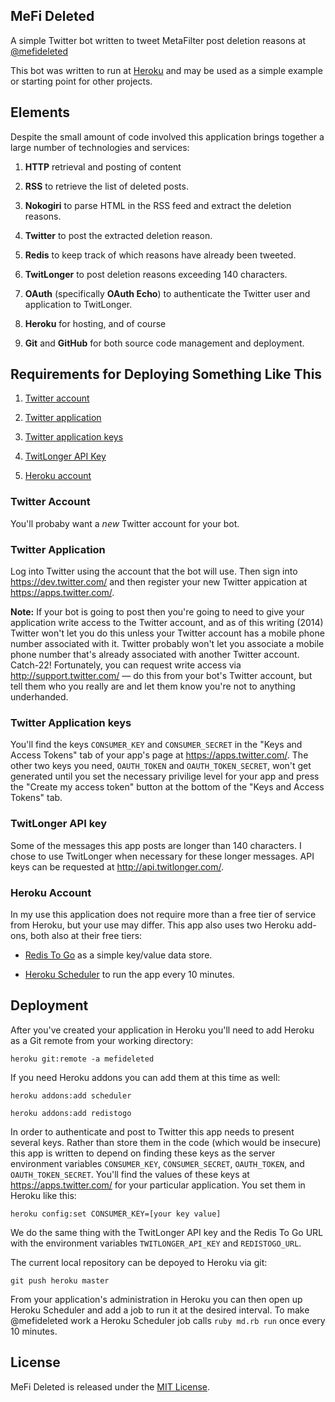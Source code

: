 ## MeFi Deleted

A simple Twitter bot written to tweet MetaFilter post deletion reasons at [@mefideleted](https://twitter.com/mefideleted)

This bot was written to run at [Heroku](http://heroku.com/) and may be used as a simple example or starting point for other projects.

## Elements

Despite the small amount of code involved this application brings together a large number of technologies and services:

1. **HTTP** retrieval and posting of content

2. **RSS** to retrieve the list of deleted posts.

3. **Nokogiri** to parse HTML in the RSS feed and extract the deletion reasons.

4. **Twitter** to post the extracted deletion reason.

5. **Redis** to keep track of which reasons have already been tweeted.

6. **TwitLonger** to post deletion reasons exceeding 140 characters. 

7. **OAuth** (specifically **OAuth Echo**) to authenticate the Twitter user and application to TwitLonger.

8. **Heroku** for hosting, and of course

9. **Git** and **GitHub** for both source code management and deployment.

## Requirements for Deploying Something Like This

1. [Twitter account](#twitter-account)

2. [Twitter application](#twitter-application)

3. [Twitter application keys](#twitter-application-keys)

4. [TwitLonger API Key](#twitlonger-api-key)

5. [Heroku account](#heroku-account)

### Twitter Account

You'll probaby want a _new_ Twitter account for your bot.

### Twitter Application

Log into Twitter using the account that the bot will use. Then sign into https://dev.twitter.com/ and then register your new Twitter appication at https://apps.twitter.com/.

**Note:** If your bot is going to post then you're going to need to give your application write access to the Twitter account, and as of this writing (2014) Twitter won't let you do this unless your Twitter account has a mobile phone number associated with it. Twitter probably won't let you associate a mobile phone number that's already associated with another Twitter account. Catch-22! Fortunately, you can request write access via http://support.twitter.com/ — do this from your bot's Twitter account, but tell them who you really are and let them know you're not to anything underhanded.

### Twitter Application keys

You'll find the keys `CONSUMER_KEY` and `CONSUMER_SECRET` in the "Keys and Access Tokens" tab of your app's page at https://apps.twitter.com/. The other two keys you need, `OAUTH_TOKEN` and `OAUTH_TOKEN_SECRET`, won't get generated until you set the necessary privilige level for your app and press the "Create my access token" button at the bottom of the "Keys and Access Tokens" tab.

### TwitLonger API key

Some of the messages this app posts are longer than 140 characters. I chose to use TwitLonger when necessary for these longer messages. API keys can be requested at http://api.twitlonger.com/. 

### Heroku Account

In my use this application does not require more than a free tier of service from Heroku, but your use may differ. This app also uses two Heroku add-ons, both also at their free tiers:

- [Redis To Go](https://addons.heroku.com/redistogo) as a simple key/value data store.

- [Heroku Scheduler](https://addons.heroku.com/scheduler) to run the app every 10 minutes.

## Deployment

After you've created your application in Heroku you'll need to add Heroku as a Git remote from your working directory: 

    heroku git:remote -a mefideleted

If you need Heroku addons you can add them at this time as well: 

    heroku addons:add scheduler

    heroku addons:add redistogo

In order to authenticate and post to Twitter this app needs to present several keys. Rather than store them in the code (which would be insecure) this app is written to depend on finding these keys as the server environment variables `CONSUMER_KEY`, `CONSUMER_SECRET`, `OAUTH_TOKEN`, and `OAUTH_TOKEN_SECRET`. You'll find the values of these keys at https://apps.twitter.com/ for your particular application. You set them in Heroku like this:

    heroku config:set CONSUMER_KEY=[your key value]

We do the same thing with the TwitLonger API key and the Redis To Go URL with the environment variables `TWITLONGER_API_KEY` and `REDISTOGO_URL`.

The current local repository can be depoyed to Heroku via git:

    git push heroku master

From your application's administration in Heroku you can then open up Heroku Scheduler and add a job to run it at the desired interval. To make @mefideleted work a Heroku Scheduler job calls `ruby md.rb run` once every 10 minutes.

## License

MeFi Deleted is released under the [MIT License](http://www.opensource.org/licenses/MIT).